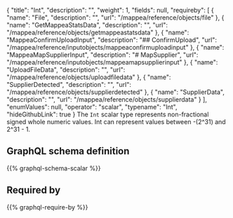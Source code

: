 {
  "title": "Int",
  "description": "",
  "weight": 1,
  "fields": null,
  "requireby": [
    {
      "name": "File",
      "description": "",
      "url": "/mappea/reference/objects/file"
    },
    {
      "name": "GetMappeaStatsData",
      "description": "",
      "url": "/mappea/reference/objects/getmappeastatsdata"
    },
    {
      "name": "MappeaConfirmUploadInput",
      "description": "## ConfirmUpload",
      "url": "/mappea/reference/inputobjects/mappeaconfirmuploadinput"
    },
    {
      "name": "MappeaMapSupplierInput",
      "description": "# MapSupplier",
      "url": "/mappea/reference/inputobjects/mappeamapsupplierinput"
    },
    {
      "name": "UploadFileData",
      "description": "",
      "url": "/mappea/reference/objects/uploadfiledata"
    },
    {
      "name": "SupplierDetected",
      "description": "",
      "url": "/mappea/reference/objects/supplierdetected"
    },
    {
      "name": "SupplierData",
      "description": "",
      "url": "/mappea/reference/objects/supplierdata"
    }
  ],
  "enumValues": null,
  "operator": "scalar",
  "typename": "Int",
  "hideGithubLink": true
}
The `Int` scalar type represents non-fractional signed whole numeric values. Int can represent values between -(2^31) and 2^31 - 1. 
## GraphQL schema definition

{{% graphql-schema-scalar %}}

## Required by

{{% graphql-require-by %}}
